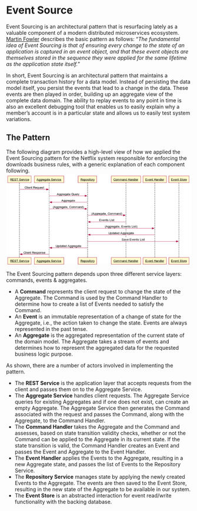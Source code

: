 # Event Source

Event Sourcing is an architectural pattern that is resurfacing lately as a valuable component of a modern distributed microservices ecosystem. [Martin Fowler](https://martinfowler.com/eaaDev/EventSourcing.html) describes the basic pattern as follows: “_The fundamental idea of Event Sourcing is that of ensuring every change to the state of an application is captured in an event object, and that these event objects are themselves stored in the sequence they were applied for the same lifetime as the application state itself._”

In short, Event Sourcing is an architectural pattern that maintains a complete transaction history for a data model. Instead of persisting the data model itself, you persist the events that lead to a change in the data. These events are then played in order, building up an aggregate view of the complete data domain. The ability to replay events to any point in time is also an excellent debugging tool that enables us to easily explain why a member’s account is in a particular state and allows us to easily test system variations.


## The Pattern
The following diagram provides a high-level view of how we applied the Event Sourcing pattern for the Netflix system responsible for enforcing the downloads business rules, with a generic explanation of each component following.
![eventsourcepattern](eventsourcepattern.png)

The Event Sourcing pattern depends upon three different service layers: commands, events & aggregates.
 * A **Command** represents the client request to change the state of the Aggregate. The Command is used by the Command Handler to determine how to create a list of Events needed to satisfy the Command.
 * An **Event** is an immutable representation of a change of state for the Aggregate, i.e., the action taken to change the state. Events are always represented in the past tense.
 * An **Aggregate** is the aggregated representation of the current state of the domain model. The Aggregate takes a stream of events and determines how to represent the aggregated data for the requested business logic purpose.

As shown, there are a number of actors involved in implementing the pattern.

 * The **REST Service** is the application layer that accepts requests from the client and passes them on to the Aggregate Service.
 * The **Aggregate Service** handles client requests. The Aggregate Service queries for existing Aggregates and if one does not exist, can create an empty Aggregate. The Aggregate Service then generates the Command associated with the request and passes the Command, along with the Aggregate, to the Command Handler.
 * The **Command Handler** takes the Aggregate and the Command and assesses, based on state transition validity checks, whether or not the Command can be applied to the Aggregate in its current state. If the state transition is valid, the Command Handler creates an Event and passes the Event and Aggregate to the Event Handler.
 * The **Event Handler** applies the Events to the Aggregate, resulting in a new Aggregate state, and passes the list of Events to the Repository Service.
 * The **Repository Service** manages state by applying the newly created Events to the Aggregate. The events are then saved to the Event Store, resulting in the new state of the Aggregate to be available in our system.
 * The **Event Store** is an abstracted interaction for event read/write functionality with the backing database.
